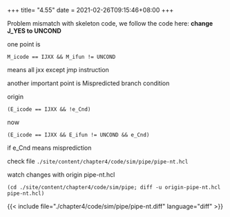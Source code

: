 +++
title= "4.55"
date = 2021-02-26T09:15:46+08:00
+++

Problem mismatch with skeleton code, we follow the code here:
**change J_YES to UNCOND**

one point is

    M_icode == IJXX && M_ifun != UNCOND

means all jxx except jmp instruction

another important point is Mispredicted branch condition

origin

    (E_icode == IJXX && !e_Cnd)

now

    (E_icode == IJXX && E_ifun != UNCOND && e_Cnd)

if e_Cnd means misprediction

check file `./site/content/chapter4/code/sim/pipe/pipe-nt.hcl`

watch changes with origin pipe-nt.hcl

    (cd ./site/content/chapter4/code/sim/pipe; diff -u origin-pipe-nt.hcl pipe-nt.hcl)

{{< include file="./chapter4/code/sim/pipe/pipe-nt.diff" language="diff" >}}

